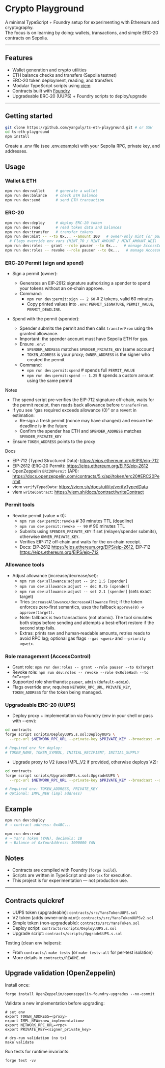 # Crypto Playground

A minimal TypeScript + Foundry setup for experimenting with Ethereum and cryptography.  
The focus is on learning by doing: wallets, transactions, and simple ERC-20 contracts on Sepolia.

---

## Features

- Wallet generation and crypto utilities  
- ETH balance checks and transfers (Sepolia testnet)  
- ERC-20 token deployment, reading, and transfers  
- Modular TypeScript scripts using [viem](https://viem.sh/)  
- Contracts built with [Foundry](https://book.getfoundry.sh/)
- Upgradeable ERC‑20 (UUPS) + Foundry scripts to deploy/upgrade

---

## Getting started

```bash
git clone https://github.com/yanguly/ts-eth-playground.git # or SSH
cd ts-eth-playground
npm install
```

Create a .env file (see .env.example) with your Sepolia RPC, private key, and addresses.

## Usage

### Wallet & ETH

```bash
npm run dev:wallet     # generate a wallet
npm run dev:balance    # check ETH balance
npm run dev:send       # send ETH transaction
```

### ERC-20

```bash
npm run dev:deploy     # deploy ERC-20 token
npm run dev:read       # read token data and balances
npm run dev:transfer   # transfer tokens
npm run dev:mint -- --to 0x... --amount 100   # owner-only mint (or pass --amount-wei)
  # Flags override env vars (MINT_TO / MINT_AMOUNT / MINT_AMOUNT_WEI)
npm run dev:roles -- grant --role pauser --to 0x...   # manage AccessControl roles
npm run dev:roles -- revoke --role pauser --to 0x...   # manage AccessControl roles
```

### ERC‑20 Permit (sign and spend)

- Sign a permit (owner):
  - Generates an EIP‑2612 signature authorizing a spender to spend your tokens without an on‑chain approve.
  - Command:
    - `npm run dev:permit:sign -- 2 60`  # 2 tokens, valid 60 minutes
    - Copy printed values into `.env`: `PERMIT_SIGNATURE`, `PERMIT_VALUE`, `PERMIT_DEADLINE`.

- Spend with the permit (spender):
  - Spender submits the permit and then calls `transferFrom` using the granted allowance.
  - Important: the spender account must have Sepolia ETH for gas.
  - Ensure `.env`:
    - `SPENDER_ADDRESS` matches `SPENDER_PRIVATE_KEY` (same account)
    - `TOKEN_ADDRESS` is your proxy; `OWNER_ADDRESS` is the signer who created the permit
  - Command:
    - `npm run dev:permit:spend`          # spends full `PERMIT_VALUE`
    - `npm run dev:permit:spend -- 1.25`  # spends a custom amount using the same permit

Notes

- The spend script pre‑verifies the EIP‑712 signature off‑chain, waits for the permit receipt, then reads back allowance before `transferFrom`.
- If you see “gas required exceeds allowance (0)” or a revert in estimation:
  - Re‑sign a fresh permit (nonce may have changed) and ensure the deadline is in the future
  - Confirm the spender has ETH and `SPENDER_ADDRESS` matches `SPENDER_PRIVATE_KEY`
- Ensure `TOKEN_ADDRESS` points to the proxy

Docs
- EIP‑712 (Typed Structured Data): https://eips.ethereum.org/EIPS/eip-712
- EIP‑2612 (ERC‑20 Permit): https://eips.ethereum.org/EIPS/eip-2612
- OpenZeppelin `ERC20Permit` (API): https://docs.openzeppelin.com/contracts/5.x/api/token/erc20#ERC20Permit
- viem `verifyTypedData`: https://viem.sh/docs/utility/verifyTypedData
- viem `writeContract`: https://viem.sh/docs/contract/writeContract

### Permit tools

- Revoke permit (value = 0):
  - `npm run dev:permit:revoke`          # 30 minutes TTL (deadline)
  - `npm run dev:permit:revoke -- 90`    # 90 minutes TTL
  - Submits using `SPENDER_PRIVATE_KEY` if set (relayer/spender submits), otherwise `OWNER_PRIVATE_KEY`.
  - Verifies EIP‑712 off‑chain and waits for the on‑chain receipt.
  - Docs: EIP‑2612 https://eips.ethereum.org/EIPS/eip-2612, EIP‑712 https://eips.ethereum.org/EIPS/eip-712

### Allowance tools

- Adjust allowance (increase/decrease/set):
  - `npm run dev:allowance:adjust -- inc 1.5 [spender]`
  - `npm run dev:allowance:adjust -- dec 0.75 [spender]`
  - `npm run dev:allowance:adjust -- set 2.1 [spender]` (sets exact target)
  - Tries `increaseAllowance/decreaseAllowance` first; if the token enforces zero‑first semantics, uses the fallback `approve(0)` → `approve(target)`.
  - Note: fallback is two transactions (not atomic). The tool simulates both steps before sending and attempts a best‑effort restore if the second step fails.
  - Extras: prints raw and human‑readable amounts, retries reads to avoid RPC lag; optional gas flags `--gas <gwei>` and `--priority <gwei>`.

### Role management (AccessControl)

- Grant role: `npm run dev:roles -- grant --role pauser --to 0xTarget`
- Revoke role: `npm run dev:roles -- revoke --role 0xRoleHash --to 0xTarget`
- Supported role shorthands: `pauser`, `admin` (`default-admin`).
- Flags override env; requires `NETWORK_RPC_URL`, `PRIVATE_KEY`, `TOKEN_ADDRESS` for the token being managed.

### Upgradeable ERC-20 (UUPS)

- Deploy proxy + implementation via Foundry (env in your shell or pass with --env):

```bash
cd contracts
forge script scripts/DeployUUPS.s.sol:DeployUUPS \
  --rpc-url $NETWORK_RPC_URL --private-key $PRIVATE_KEY --broadcast -vv

# Required env for deploy:
# TOKEN_NAME, TOKEN_SYMBOL, INITIAL_RECIPIENT, INITIAL_SUPPLY
```

- Upgrade proxy to V2 (uses IMPL_V2 if provided, otherwise deploys V2):

```bash
cd contracts
forge script scripts/UpgradeUUPS.s.sol:UpgradeUUPS \
  --rpc-url $NETWORK_RPC_URL --private-key $PRIVATE_KEY --broadcast --skip-simulation -vv

# Required env: TOKEN_ADDRESS, PRIVATE_KEY
# Optional: IMPL_NEW (impl address)
```

## Example

```bash
npm run dev:deploy
# → contract address: 0xABC...

npm run dev:read
# → Yan's Token (YAN), decimals: 18
# → Balance of 0xYourAddress: 1000000 YAN
```

## Notes

- Contracts are compiled with Foundry (`forge build`).
- Scripts are written in TypeScript and use `tsx` for execution.
- This project is for experimentation — not production use.

---

## Contracts quickref

- UUPS token (upgradeable): `contracts/src/YansTokenUUPS.sol`  
- V2 token (adds owner‑only `mint`): `contracts/src/YansTokenUUPSv2.sol`  
- Simple token (non‑upgradeable): `contracts/src/YansToken.sol`  
- Deploy script: `contracts/scripts/DeployUUPS.s.sol`  
- Upgrade script: `contracts/scripts/UpgradeUUPS.s.sol`

Testing (clean env helpers):
- From `contracts/`: `make testv` (or `make testv-all` for per‑test isolation)  
- More details in `contracts/README.md`
## Upgrade validation (OpenZeppelin)

Install once:

```
forge install OpenZeppelin/openzeppelin-foundry-upgrades --no-commit
```

Validate a new implementation before upgrading:

```
# set env
export TOKEN_ADDRESS=<proxy>
export IMPL_NEW=<new_implementation>
export NETWORK_RPC_URL=<rpc>
export PRIVATE_KEY=<signer_private_key>

# dry-run validation (no tx)
make validate
```

Run tests for runtime invariants:

```
forge test -vv
```
